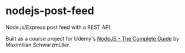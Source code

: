 # nodejs-post-feed

Node.js/Express post feed with a REST API

Built as a course project for Udemy's [NodeJS - The Complete Guide](https://www.udemy.com/course/nodejs-the-complete-guide/) by Maximilian Schwarzmüller.
